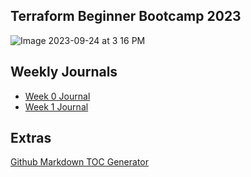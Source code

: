 ## Terraform Beginner Bootcamp 2023

![Image 2023-09-24 at 3 16 PM](https://github.com/EmmanuelELOKA/terraform-beginner-bootcamp-2023/assets/85324899/ca9dc62b-c121-45b7-9e64-c9873c06a500)


## Weekly Journals

- [Week 0 Journal](journal/week0)
- [Week 1 Journal](journal/week1)

## Extras

[Github Markdown TOC Generator](https://ecotrust-canada.github.io/markdown-toc/)
